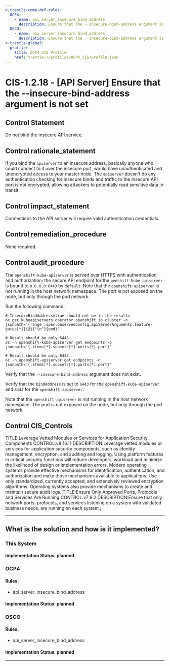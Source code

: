 ```yaml
---
x-trestle-comp-def-rules:
  OCP4:
    - name: api_server_insecure_bind_address
      description: Ensure that the --insecure-bind-address argument is not set
  OSCO:
    - name: api_server_insecure_bind_address
      description: Ensure that the --insecure-bind-address argument is not set
x-trestle-global:
  profile:
    title: OCP4 CIS Profile
    href: trestle://profiles/OCP4_CIS/profile.json
---
```


# CIS-1.2.18 - \[API Server\] Ensure that the --insecure-bind-address argument is not set

## Control Statement

Do not bind the insecure API service.

## Control rationale_statement

If you bind the `apiserver` to an insecure address, basically anyone who could connect to it over the insecure port, would have unauthenticated and unencrypted access to your master node. The `apiserver` doesn't do any authentication checking for insecure binds and traffic to the Insecure API port is not encrypted, allowing attackers to potentially read sensitive data in transit.

## Control impact_statement

Connections to the API server will require valid authentication credentials.

## Control remediation_procedure

None required.

## Control audit_procedure

The `openshift-kube-apiserver` is served over HTTPS with authentication and authorization; the secure API endpoint for the `penshift-kube-apiserver` is bound to `0.0.0.0:6443` by `default`. Note that the `openshift-apiserver` is not running in the host network namespace. The port is not exposed on the node, but only through the pod network.

Run the following command:

```
# InsecureBindAddress=true should not be in the results
oc get kubeapiservers.operator.openshift.io cluster -o jsonpath='{range .spec.observedConfig.apiServerArguments.feature-gates[*]}{@}{"\n"}{end}'

# Result should be only 6443
oc -n openshift-kube-apiserver get endpoints -o jsonpath='{.items[*].subsets[*].ports[*].port}'

# Result should be only 8443
oc -n openshift-apiserver get endpoints -o jsonpath='{.items[*].subsets[*].ports[*].port}'
```

Verify that the `--insecure-bind-address` argument does not exist.

Verify that the `bindAddress` is set to `6443` for the `openshift-kube-apiserver` and `8443` for the `openshift-apiserver`.

Note that the `openshift-apiserver` is not running in the host network namespace. The port is not exposed on the node, but only through the pod network.

## Control CIS_Controls

TITLE:Leverage Vetted Modules or Services for Application Security Components CONTROL:v8 16.11 DESCRIPTION:Leverage vetted modules or services for application security components, such as identity management, encryption, and auditing and logging. Using platform features in critical security functions will reduce developers’ workload and minimize the likelihood of design or implementation errors. Modern operating systems provide effective mechanisms for identification, authentication, and authorization and make those mechanisms available to applications. Use only standardized, currently accepted, and extensively reviewed encryption algorithms. Operating systems also provide mechanisms to create and maintain secure audit logs.;TITLE:Ensure Only Approved Ports, Protocols and Services Are Running CONTROL:v7 9.2 DESCRIPTION:Ensure that only network ports, protocols, and services listening on a system with validated business needs, are running on each system.;

______________________________________________________________________

## What is the solution and how is it implemented?

<!-- For implementation status enter one of: implemented, partial, planned, alternative, not-applicable -->

<!-- Note that the list of rules under ### Rules: is read-only and changes will not be captured after assembly to JSON -->

### This System

<!-- Add implementation prose for the main This System component for control: CIS-1.2.18 -->

#### Implementation Status: planned

### OCP4

<!-- Add control implementation description here for control: CIS-1.2.18 -->

#### Rules:

  - api_server_insecure_bind_address

#### Implementation Status: planned

### OSCO

<!-- Add control implementation description here for control: CIS-1.2.18 -->

#### Rules:

  - api_server_insecure_bind_address

#### Implementation Status: planned

______________________________________________________________________
